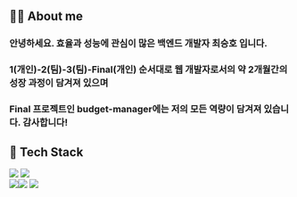 ## 👨‍💻 About me 

### 안녕하세요. 효율과 성능에 관심이 많은 백엔드 개발자 최승호 입니다.
### 1(개인)-2(팀)-3(팀)-Final(개인) 순서대로 웹 개발자로서의 약 2개월간의 성장 과정이 담겨져 있으며
### Final 프로젝트인 budget-manager에는 저의 모든 역량이 담겨져 있습니다. 감사합니다!

## 🔨 Tech Stack
<img src="https://img.shields.io/badge/JAVA-007396?&logo=java&logoColor=white"> <img src="https://img.shields.io/badge/SpringBoot-6DB33F?&logo=SpringBoot&logoColor=white">
<br>
<img src="https://img.shields.io/badge/MariaDB-003545?&logo=mariaDB&logoColor=white"><img src="https://img.shields.io/badge/Spring JPA-6DB33F?&logo=Spring JPA&logoColor=white"> <img src="https://img.shields.io/badge/QueryDSL-2599ED?&logo=querydsl&logoColor=white">

  






